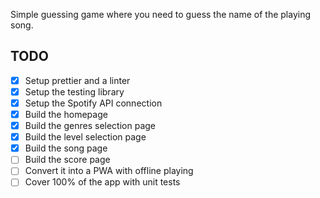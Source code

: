 Simple guessing game where you need to guess the name of the playing song.

## TODO

- [x] Setup prettier and a linter
- [x] Setup the testing library
- [x] Setup the Spotify API connection
- [x] Build the homepage
- [x] Build the genres selection page
- [x] Build the level selection page
- [x] Build the song page
- [ ] Build the score page
- [ ] Convert it into a PWA with offline playing
- [ ] Cover 100% of the app with unit tests
